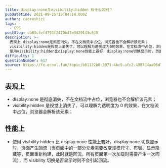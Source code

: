 ```yaml
---
title: display:none与visibility:hidden 有什么区别？
pubDatetime: 2021-09-25T19:04:14.000Z
author: caorushizi
tags:
  - CSS
postSlug: cb83cfef4793f2470b47e3429143c640
description: >-
  表现上 display:none是彻底消失，不在文档流中占位，浏览器也不会解析该元素；
  visibility:hidden是视觉上消失了，可以理解为透明度为0的效果，在文档流中占位，浏览器会解析该元素； 性能上
  使用visibility:hidden比display:none性能上要好，display:none切换显示时，页面产生回流（当页面中的一部分元素需要改变规模尺寸、布局、显示隐藏等，页面重
difficulty: 1
questionNumber: 617
source: https://fe.ecool.fun/topic/b61122b0-5971-4bc9-afc2-4987d4aa06d7
---
```


## 表现上

- display:none 是彻底消失，不在文档流中占位，浏览器也不会解析该元素；
- visibility:hidden 是视觉上消失了，可以理解为透明度为 0 的效果，在文档流中占位，浏览器会解析该元素；

## 性能上

- 使用 visibility:hidden 比 display:none 性能上要好，display:none 切换显示时，页面产生回流（当页面中的一部分元素需要改变规模尺寸、布局、显示隐藏等，页面重新构建，此时就是回流。所有页面第一次加载时需要产生一次回流），而 visibility 切换是否显示时则不会引起回流。
